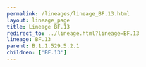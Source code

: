 ```yaml
---
permalink: /lineages/lineage_BF.13.html
layout: lineage_page
title: Lineage BF.13
redirect_to: ../lineage.html?lineage=BF.13
lineage: BF.13
parent: B.1.1.529.5.2.1
children: ['BF.13']
---
```

